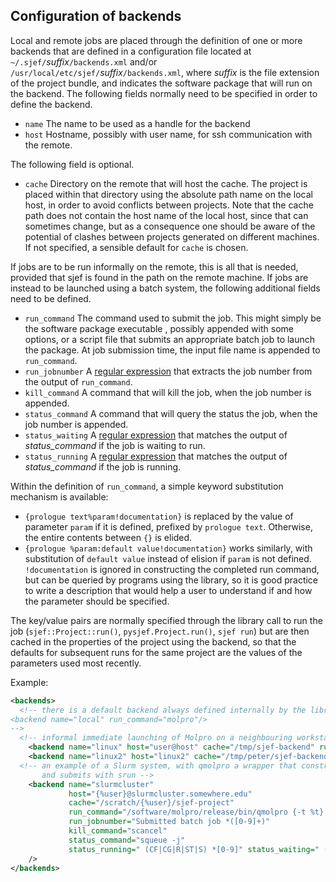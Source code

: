 ## Configuration of backends
Local and remote jobs are placed through the definition of one or more
backends that are defined in a configuration file located at `~/.sjef/`*suffix*`/backends.xml` and/or `/usr/local/etc/sjef/`*suffix*`/backends.xml`, where *suffix* is the file extension of the project bundle, and indicates the software package that will run on the backend.
The following fields normally need to be specified in order to define the backend.

- `name` The name to be used as a handle for the backend
- `host` Hostname, possibly with user name, for ssh communication with the remote.

The following field is optional.
- `cache` Directory on the remote that will host the cache.
The project is placed within that directory using the absolute path name on the local host, in order to avoid conflicts between projects. Note that the cache path does not contain the host name of the local host, since that can sometimes change, but as a consequence one should be aware of the potential of clashes between projects generated on different machines.
 If not specified, a sensible default for `cache` is chosen.

If jobs are to be run informally on the remote, this is all that is needed, provided that sjef is found in the path on the remote machine.  If jobs are instead to be launched using a batch system, the following additional fields need to be defined.
- `run_command` The command used to submit the job. This might simply be the software package executable , possibly appended with some options, or a script file that submits an appropriate batch job to launch the package. At job submission time, the input file name is appended to `run_command`.
- `run_jobnumber` A [regular expression](http://www.cplusplus.com/reference/regex/ECMAScript/) that extracts the job number from the output of `run_command`.
- `kill_command` A command that will kill the job, when the job number is appended.
- `status_command` A command that will query the status the job, when the job number is appended.
- `status_waiting` A [regular expression](http://www.cplusplus.com/reference/regex/ECMAScript/) that matches the output of _status_command_ if the job is waiting to run.
- `status_running` A [regular expression](http://www.cplusplus.com/reference/regex/ECMAScript/) that matches the output of _status_command_ if the job is running.

Within the definition of `run_command`, a simple keyword substitution mechanism is available:

- `{prologue text%param!documentation}` is replaced by the value of parameter `param` if it is defined, prefixed by `prologue text`. Otherwise, the entire contents between `{}` is elided.
- `{prologue %param:default value!documentation}` works similarly, with substitution of `default value` instead of elision if `param` is not defined. `!documentation` is ignored in constructing the completed run command, but can be queried by programs using the library, so it is good practice to write a description that would help a user to understand if and how the parameter should be specified.

The key/value pairs are normally specified through the library call to run the job (`sjef::Project::run()`, `pysjef.Project.run()`, `sjef run`) but are then cached in the properties of the project using the backend, so that the defaults for subsequent runs for the same project are the values of the parameters used most recently. 

Example:

```xml
<backends>
  <!-- there is a default backend always defined internally by the library, and it is equivalent to
<backend name="local" run_command="molpro"/>
-->
  <!-- informal immediate launching of Molpro on a neighbouring workstation -->
    <backend name="linux" host="user@host" cache="/tmp/sjef-backend" run_command="molpro"/>
    <backend name="linux2" host="linux2" cache="/tmp/peter/sjef-backend" run_command="myMolpro/bin/molpro"/>
  <!-- an example of a Slurm system, with qmolpro a wrapper that constructs a Molpro job script,
       and submits with srun -->
    <backend name="slurmcluster"
             host="{%user}@slurmcluster.somewhere.edu"
             cache="/scratch/{%user}/sjef-project"
             run_command="/software/molpro/release/bin/qmolpro {-t %t} {-n %n} {-m %m} {-G %G} {-q %q:compute}"
             run_jobnumber="Submitted batch job *([0-9]+)"
             kill_command="scancel"
             status_command="squeue -j"
             status_running=" (CF|CG|R|ST|S) *[0-9]" status_waiting=" (PD|SE) *[0-9]"
    />
</backends>
```

[//]: # ( @page backends sjef-project backends)
